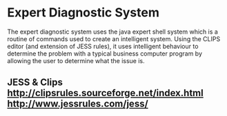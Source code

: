 # Expert Diagnostic System 
The expert diagnostic system uses the java expert shell system which is a routine of commands used to create an intelligent system. 
Using the CLIPS editor (and extension of JESS rules), it uses intelligent behaviour to determine the problem with a typical business computer program by allowing the user to determine what the issue is.

## JESS & Clips http://clipsrules.sourceforge.net/index.html http://www.jessrules.com/jess/

